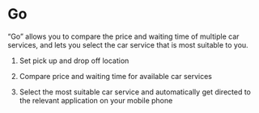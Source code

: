 # Go

“Go” allows you to compare the price and waiting time of multiple car services, and lets you select the car service that is most suitable to you.

1) Set pick up and drop off location

2) Compare price and waiting time for available car services

3) Select the most suitable car service and automatically get directed to the relevant application on your mobile phone
